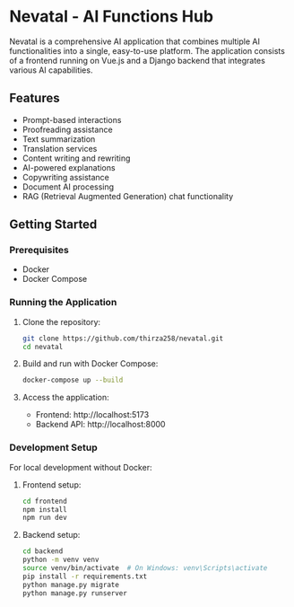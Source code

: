 # Nevatal - AI Functions Hub

Nevatal is a comprehensive AI application that combines multiple AI functionalities into a single, easy-to-use platform. The application consists of a frontend running on Vue.js and a Django backend that integrates various AI capabilities.

## Features

- Prompt-based interactions
- Proofreading assistance
- Text summarization
- Translation services
- Content writing and rewriting
- AI-powered explanations
- Copywriting assistance
- Document AI processing
- RAG (Retrieval Augmented Generation) chat functionality

## Getting Started

### Prerequisites

- Docker
- Docker Compose

### Running the Application

1. Clone the repository:
   ```bash
   git clone https://github.com/thirza258/nevatal.git
   cd nevatal
   ```

2. Build and run with Docker Compose:
   ```bash
   docker-compose up --build
   ```

3. Access the application:
   - Frontend: http://localhost:5173
   - Backend API: http://localhost:8000

### Development Setup

For local development without Docker:

1. Frontend setup:
   ```bash
   cd frontend
   npm install
   npm run dev
   ```

2. Backend setup:
   ```bash
   cd backend
   python -m venv venv
   source venv/bin/activate  # On Windows: venv\Scripts\activate
   pip install -r requirements.txt
   python manage.py migrate
   python manage.py runserver
   ```
